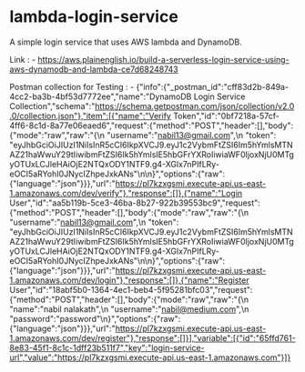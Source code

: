 # lambda-login-service
A simple login service that uses AWS lambda and DynamoDB.

Link : - https://aws.plainenglish.io/build-a-serverless-login-service-using-aws-dynamodb-and-lambda-ce7d68248743

Postman collection for Testing : - {"info":{"_postman_id":"cff83d2b-849a-4cc2-ba3b-4bf53d7772ee","name":"DynamoDB Login Service Collection","schema":"https://schema.getpostman.com/json/collection/v2.0.0/collection.json"},"item":[{"name":"Verify Token","id":"0bf7218a-57cf-4ff6-8c1d-8a77e06eaed6","request":{"method":"POST","header":[],"body":{"mode":"raw","raw":"{\n  \"username\":\"nabil13@gmail.com\",\n   \"token\": \"eyJhbGciOiJIUzI1NiIsInR5cCI6IkpXVCJ9.eyJ1c2VybmFtZSI6Im5hYmlsMTNAZ21haWwuY29tIiwibmFtZSI6Ik5hYmlsIE5hbGFrYXRoIiwiaWF0IjoxNjU0MTgyOTUxLCJleHAiOjE2NTQxODY1NTF9.g4-XGlx7nPIfLRy-eOCI5aRYohI0JNycIZhpeJxkANs\"\n\n}","options":{"raw":{"language":"json"}}},"url":"https://pl7kzxgsmi.execute-api.us-east-1.amazonaws.com/dev/verify"},"response":[]},{"name":"Login User","id":"aa5b119b-5ce3-46ba-8b27-922b39553bc9","request":{"method":"POST","header":[],"body":{"mode":"raw","raw":"{\n  \"username\":\"nabil13@gmail.com\",\n   \"token\": \"eyJhbGciOiJIUzI1NiIsInR5cCI6IkpXVCJ9.eyJ1c2VybmFtZSI6Im5hYmlsMTNAZ21haWwuY29tIiwibmFtZSI6Ik5hYmlsIE5hbGFrYXRoIiwiaWF0IjoxNjU0MTgyOTUxLCJleHAiOjE2NTQxODY1NTF9.g4-XGlx7nPIfLRy-eOCI5aRYohI0JNycIZhpeJxkANs\"\n\n}","options":{"raw":{"language":"json"}}},"url":"https://pl7kzxgsmi.execute-api.us-east-1.amazonaws.com/dev/login"},"response":[]},{"name":"Register User","id":"18abf5b0-1364-4ec1-beb4-5f95281bfc03","request":{"method":"POST","header":[],"body":{"mode":"raw","raw":"{\n  \"name\":\"nabil nalakath\",\n  \"username\":\"nabil@medium.com\",\n  \"password\":\"password\"\n}","options":{"raw":{"language":"json"}}},"url":"https://pl7kzxgsmi.execute-api.us-east-1.amazonaws.com/dev/register"},"response":[]}],"variable":[{"id":"65ffd761-8e83-45f1-8c1c-1dff23b511f7","key":"login-service-url","value":"https://pl7kzxgsmi.execute-api.us-east-1.amazonaws.com"}]}
